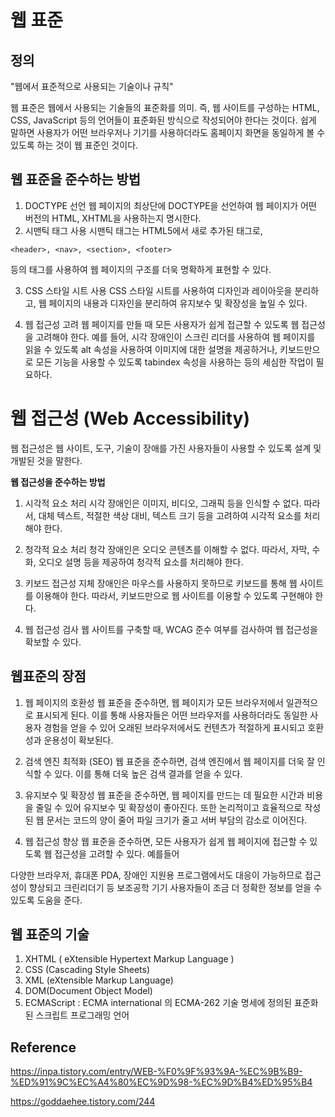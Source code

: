 # 웹 표준

## 정의

"웹에서 표준적으로 사용되는 기술이나 규칙"

웹 표준은 웹에서 사용되는 기술들의 표준화를 의미. 즉, 웹 사이트를 구성하는 HTML, CSS, JavaScript 등의 언어들이 표준화된 방식으로 작성되어야 한다는 것이다. 쉽게 말하면 사용자가 어떤 브라우저나 기기를 사용하더라도 홈페이지 화면을 동일하게 볼 수 있도록 하는 것이 웹 표준인 것이다.

## 웹 표준을 준수하는 방법

1. DOCTYPE 선언
   웹 페이지의 최상단에 DOCTYPE을 선언하여 웹 페이지가 어떤 버전의 HTML, XHTML을 사용하는지 명시한다.
2. 시맨틱 태그 사용
   시맨틱 태그는 HTML5에서 새로 추가된 태그로,

```
<header>, <nav>, <section>, <footer>
```

등의 태그를 사용하여 웹 페이지의 구조를 더욱 명확하게 표현할 수 있다.

3. CSS 스타일 시트 사용
   CSS 스타일 시트를 사용하여 디자인과 레이아웃을 분리하고, 웹 페이지의 내용과 디자인을 분리하여 유지보수 및 확장성을 높일 수 있다.

4. 웹 접근성 고려
   웹 페이지를 만들 때 모든 사용자가 쉽게 접근할 수 있도록 웹 접근성을 고려해야 한다. 예를 들어, 시각 장애인이 스크린 리더를 사용하여 웹 페이지를 읽을 수 있도록 alt 속성을 사용하여 이미지에 대한 설명을 제공하거나, 키보드만으로 모든 기능을 사용할 수 있도록 tabindex 속성을 사용하는 등의 세심한 작업이 필요하다.

# 웹 접근성 (Web Accessibility)

웹 접근성은 웹 사이트, 도구, 기술이 장애를 가진 사용자들이 사용할 수 있도록 설계 및 개발된 것을 말한다.

**웹 접근성을 준수하는 방법**

1. 시각적 요소 처리
   시각 장애인은 이미지, 비디오, 그래픽 등을 인식할 수 없다. 따라서, 대체 텍스트, 적절한 색상 대비, 텍스트 크기 등을 고려하여 시각적 요소를 처리해야 한다.

2. 청각적 요소 처리
   청각 장애인은 오디오 콘텐츠를 이해할 수 없다. 따라서, 자막, 수화, 오디오 설명 등을 제공하여 청각적 요소를 처리해야 한다.

3. 키보드 접근성
   지체 장애인은 마우스를 사용하지 못하므로 키보드를 통해 웹 사이트를 이용해야 한다. 따라서, 키보드만으로 웹 사이트를 이용할 수 있도록 구현해야 한다.

4. 웹 접근성 검사
   웹 사이트를 구축할 때, WCAG 준수 여부를 검사하여 웹 접근성을 확보할 수 있다.

## 웹표준의 장점

1. 웹 페이지의 호환성
   웹 표준을 준수하면, 웹 페이지가 모든 브라우저에서 일관적으로 표시되게 된다. 이를 통해 사용자들은 어떤 브라우저를 사용하더라도 동일한 사용자 경험을 얻을 수 있어 오래된 브라우저에서도 컨텐츠가 적절하게 표시되고 호환성과 운용성이 확보된다.

2. 검색 엔진 최적화 (SEO)
   웹 표준을 준수하면, 검색 엔진에서 웹 페이지를 더욱 잘 인식할 수 있다. 이를 통해 더욱 높은 검색 결과를 얻을 수 있다.

3. 유지보수 및 확장성
   웹 표준을 준수하면, 웹 페이지를 만드는 데 필요한 시간과 비용을 줄일 수 있어 유지보수 및 확장성이 좋아진다. 또한 논리적이고 효율적으로 작성된 웹 문서는 코드의 양이 줄어 파일 크기가 줄고 서버 부담의 감소로 이어진다.

4. 웹 접근성 향상
   웹 표준을 준수하면, 모든 사용자가 쉽게 웹 페이지에 접근할 수 있도록 웹 접근성을 고려할 수 있다. 예를들어

다양한 브라우저, 휴대폰 PDA, 장애인 지원용 프로그램에서도 대응이 가능하므로 접근성이 향상되고 크린리더기 등 보조공학 기기 사용자들이 조금 더 정확한 정보를 얻을 수 있도록 도움을 준다.

## 웹 표준의 기술

1. XHTML ( eXtensible Hypertext Markup Language )
2. CSS (Cascading Style Sheets)
3. XML (eXtensible Markup Language)
4. DOM(Document Object Model)
5. ECMAScript : ECMA international 의 ECMA-262 기술 명세에 정의된 표준화된 스크립트 프로그래밍 언어

## Reference

https://inpa.tistory.com/entry/WEB-%F0%9F%93%9A-%EC%9B%B9-%ED%91%9C%EC%A4%80%EC%9D%98-%EC%9D%B4%ED%95%B4

https://goddaehee.tistory.com/244
